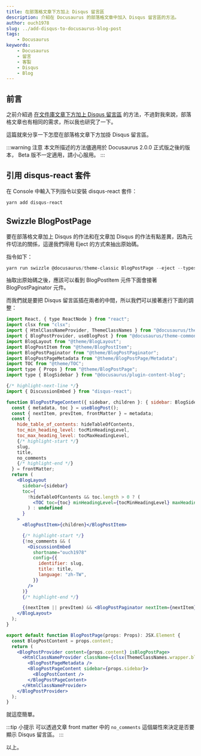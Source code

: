 ```yaml
---
title: 在部落格文章下方加上 Disqus 留言區
description: 介紹在 Docusaurus 的部落格文章中加入 Disqus 留言區的方法。
author: ouch1978
slug: ../add-disqus-to-docusaurus-blog-post
tags: 
    - Docusaurus
keywords: 
    - Docusaurus
    - 留言
    - 客製
    - Disqus
    - Blog
---
```


## 前言

之前介紹過 [在文件庫文章下方加上 Disqus 留言區](./add-disqus-to-docusaurus-doc "在文件庫文章下方加上 Disqus 留言區") 的方法，不過對我來說，部落格文章也有相同的需求，所以我也研究了一下。

這篇就來分享一下怎麼在部落格文章下方加掛 Disqus 留言區。

:::warning 注意
本文所描述的方法儘適用於 Docusaurus 2.0.0 正式版之後的版本， Beta 版不一定適用，請小心服用。
:::

## 引用 disqus-react 套件

在 Console 中輸入下列指令以安裝 disqus-react 套件：

```powershell
yarn add disqus-react
```

## Swizzle BlogPostPage

要在部落格文章加上 Disqus 的作法和在文章加 Disqus 的作法有點差異，因為元件切法的關係，這邊我們得用 Eject 的方式來抽出原始碼。

指令如下：

```powershell
yarn run swizzle @docusaurus/theme-classic BlogPostPage --eject --typescript
```

抽取出原始碼之後，應該可以看到 BlogPostItem 元件下面會接著 BlogPostPaginator 元件。

而我們就是要把 Disqus 留言區插在兩者的中間，所以我們可以接著進行下面的調整：

```jsx title="src/theme/BlogPostPage/index.tsx"
import React, { type ReactNode } from "react";
import clsx from "clsx";
import { HtmlClassNameProvider, ThemeClassNames } from "@docusaurus/theme-common";
import { BlogPostProvider, useBlogPost } from "@docusaurus/theme-common/internal";
import BlogLayout from "@theme/BlogLayout";
import BlogPostItem from "@theme/BlogPostItem";
import BlogPostPaginator from "@theme/BlogPostPaginator";
import BlogPostPageMetadata from "@theme/BlogPostPage/Metadata";
import TOC from "@theme/TOC";
import type { Props } from "@theme/BlogPostPage";
import type { BlogSidebar } from "@docusaurus/plugin-content-blog";

{/* highlight-next-line */}
import { DiscussionEmbed } from "disqus-react";

function BlogPostPageContent({ sidebar, children }: { sidebar: BlogSidebar; children: ReactNode }): JSX.Element {
  const { metadata, toc } = useBlogPost();
  const { nextItem, prevItem, frontMatter } = metadata;
  const {
    hide_table_of_contents: hideTableOfContents,
    toc_min_heading_level: tocMinHeadingLevel,
    toc_max_heading_level: tocMaxHeadingLevel,
    {/* highlight-start */}
    slug,
    title,
    no_comments
    {/* highlight-end */}
  } = frontMatter;
  return (
    <BlogLayout
      sidebar={sidebar}
      toc={
        !hideTableOfContents && toc.length > 0 ? (
          <TOC toc={toc} minHeadingLevel={tocMinHeadingLevel} maxHeadingLevel={tocMaxHeadingLevel} />
        ) : undefined
      }
    >
      <BlogPostItem>{children}</BlogPostItem>

      {/* highlight-start */}
      {!no_comments && (
        <DiscussionEmbed
          shortname="ouch1978"
          config={{
            identifier: slug,
            title: title,
            language: "zh-TW",
          }}
        />
      )}
      {/* highlight-end */}

      {(nextItem || prevItem) && <BlogPostPaginator nextItem={nextItem} prevItem={prevItem} />}
    </BlogLayout>
  );
}

export default function BlogPostPage(props: Props): JSX.Element {
  const BlogPostContent = props.content;
  return (
    <BlogPostProvider content={props.content} isBlogPostPage>
      <HtmlClassNameProvider className={clsx(ThemeClassNames.wrapper.blogPages, ThemeClassNames.page.blogPostPage)}>
        <BlogPostPageMetadata />
        <BlogPostPageContent sidebar={props.sidebar}>
          <BlogPostContent />
        </BlogPostPageContent>
      </HtmlClassNameProvider>
    </BlogPostProvider>
  );
}
```

就這麼簡單。

:::tip 小提示
可以透過文章 front matter 中的 `no_comments` 這個屬性來決定是否要顯示 Disqus 留言區。
:::

以上。
